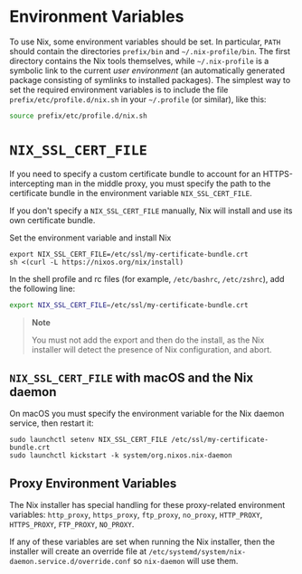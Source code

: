 # Environment Variables

To use Nix, some environment variables should be set. In particular,
`PATH` should contain the directories `prefix/bin` and
`~/.nix-profile/bin`. The first directory contains the Nix tools
themselves, while `~/.nix-profile` is a symbolic link to the current
*user environment* (an automatically generated package consisting of
symlinks to installed packages). The simplest way to set the required
environment variables is to include the file
`prefix/etc/profile.d/nix.sh` in your `~/.profile` (or similar), like
this:

```bash
source prefix/etc/profile.d/nix.sh
```

# `NIX_SSL_CERT_FILE`

If you need to specify a custom certificate bundle to account for an
HTTPS-intercepting man in the middle proxy, you must specify the path to
the certificate bundle in the environment variable `NIX_SSL_CERT_FILE`.

If you don't specify a `NIX_SSL_CERT_FILE` manually, Nix will install
and use its own certificate bundle.

Set the environment variable and install Nix

```console
export NIX_SSL_CERT_FILE=/etc/ssl/my-certificate-bundle.crt
sh <(curl -L https://nixos.org/nix/install)
```

In the shell profile and rc files (for example, `/etc/bashrc`,
`/etc/zshrc`), add the following line:

```bash
export NIX_SSL_CERT_FILE=/etc/ssl/my-certificate-bundle.crt
```

> **Note**
> 
> You must not add the export and then do the install, as the Nix
> installer will detect the presence of Nix configuration, and abort.

## `NIX_SSL_CERT_FILE` with macOS and the Nix daemon

On macOS you must specify the environment variable for the Nix daemon
service, then restart it:

```console
sudo launchctl setenv NIX_SSL_CERT_FILE /etc/ssl/my-certificate-bundle.crt
sudo launchctl kickstart -k system/org.nixos.nix-daemon
```

## Proxy Environment Variables

The Nix installer has special handling for these proxy-related
environment variables: `http_proxy`, `https_proxy`, `ftp_proxy`,
`no_proxy`, `HTTP_PROXY`, `HTTPS_PROXY`, `FTP_PROXY`, `NO_PROXY`.

If any of these variables are set when running the Nix installer, then
the installer will create an override file at
`/etc/systemd/system/nix-daemon.service.d/override.conf` so `nix-daemon`
will use them.
